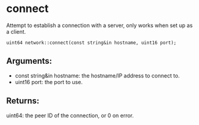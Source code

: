 # connect
Attempt to establish a connection with a server, only works when set up as a client.

`uint64 network::connect(const string&in hostname, uint16 port);`

## Arguments:
* const string&in hostname: the hostname/IP address to connect to.
* uint16 port: the port to use.

## Returns:
uint64: the peer ID of the connection, or 0 on error.
